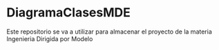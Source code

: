 # DiagramaClasesMDE
Este repositorio se va a utilizar para almacenar el proyecto de la materia Ingenieria Dirigida por Modelo
